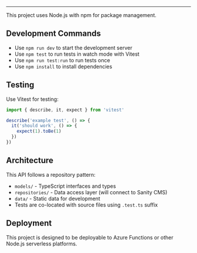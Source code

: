 ---

This project uses Node.js with npm for package management.

## Development Commands

- Use `npm run dev` to start the development server
- Use `npm test` to run tests in watch mode with Vitest
- Use `npm run test:run` to run tests once
- Use `npm install` to install dependencies

## Testing

Use Vitest for testing:

```ts
import { describe, it, expect } from 'vitest'

describe('example test', () => {
  it('should work', () => {
    expect(1).toBe(1)
  })
})
```

## Architecture

This API follows a repository pattern:

- `models/` - TypeScript interfaces and types
- `repositories/` - Data access layer (will connect to Sanity CMS)
- `data/` - Static data for development
- Tests are co-located with source files using `.test.ts` suffix

## Deployment

This project is designed to be deployable to Azure Functions or other Node.js serverless platforms.
